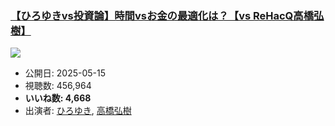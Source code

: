### [【ひろゆきvs投資論】時間vsお金の最適化は？【vs ReHacQ高橋弘樹】](https://www.youtube.com/watch?v=TihJEOouXVA)
[![](https://img.youtube.com/vi/TihJEOouXVA/sddefault.jpg)](https://www.youtube.com/watch?v=TihJEOouXVA)
-   公開日: 2025-05-15
-   視聴数: 456,964
-   **いいね数: 4,668**
-   出演者: [ひろゆき](/rehacq_fan/people/ひろゆき "wikilink"), [高橋弘樹](/rehacq_fan/people/高橋弘樹 "wikilink")
